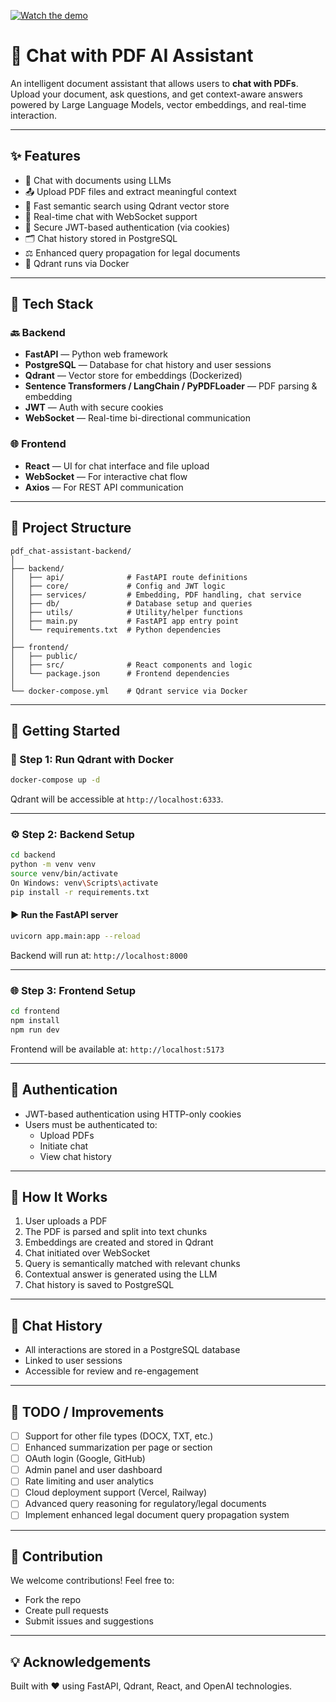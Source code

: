 [![Watch the demo](https://img.youtube.com/vi/ac40lf2G8Yo/0.jpg)](https://youtu.be/ac40lf2G8Yo)
# 📄 Chat with PDF AI Assistant

An intelligent document assistant that allows users to **chat with PDFs**. Upload your document, ask questions, and get context-aware answers powered by Large Language Models, vector embeddings, and real-time interaction.

---

## ✨ Features

- 🧠 Chat with documents using LLMs
- 📤 Upload PDF files and extract meaningful context
- 🔎 Fast semantic search using Qdrant vector store
- 💬 Real-time chat with WebSocket support
- 🔐 Secure JWT-based authentication (via cookies)
- 🗂️ Chat history stored in PostgreSQL
- ⚖️ Enhanced query propagation for legal documents
- 🐳 Qdrant runs via Docker

---

## 🧰 Tech Stack

### 🔙 Backend
- **FastAPI** — Python web framework
- **PostgreSQL** — Database for chat history and user sessions
- **Qdrant** — Vector store for embeddings (Dockerized)
- **Sentence Transformers / LangChain / PyPDFLoader** — PDF parsing & embedding
- **JWT** — Auth with secure cookies
- **WebSocket** — Real-time bi-directional communication

### 🌐 Frontend
- **React** — UI for chat interface and file upload
- **WebSocket** — For interactive chat flow
- **Axios** — For REST API communication

---

## 📁 Project Structure

```
pdf_chat-assistant-backend/
│
├── backend/
│   ├── api/              # FastAPI route definitions
│   ├── core/             # Config and JWT logic
│   ├── services/         # Embedding, PDF handling, chat service
│   ├── db/               # Database setup and queries
│   ├── utils/            # Utility/helper functions
│   ├── main.py           # FastAPI app entry point
│   └── requirements.txt  # Python dependencies
│
├── frontend/
│   ├── public/
│   ├── src/              # React components and logic
│   └── package.json      # Frontend dependencies
│
└── docker-compose.yml    # Qdrant service via Docker
```

---

## 🚀 Getting Started

### 🐳 Step 1: Run Qdrant with Docker

```bash
docker-compose up -d
```

Qdrant will be accessible at `http://localhost:6333`.

---

### ⚙️ Step 2: Backend Setup

```bash
cd backend
python -m venv venv
source venv/bin/activate  
On Windows: venv\Scripts\activate
pip install -r requirements.txt
```

#### ▶️ Run the FastAPI server

```bash
uvicorn app.main:app --reload
```

Backend will run at: `http://localhost:8000`

---

### 🌐 Step 3: Frontend Setup

```bash
cd frontend
npm install
npm run dev
```

Frontend will be available at: `http://localhost:5173`

---

## 🔐 Authentication

- JWT-based authentication using HTTP-only cookies
- Users must be authenticated to:
  - Upload PDFs
  - Initiate chat
  - View chat history

---

## 🧠 How It Works

1. User uploads a PDF
2. The PDF is parsed and split into text chunks
3. Embeddings are created and stored in Qdrant
4. Chat initiated over WebSocket
5. Query is semantically matched with relevant chunks
6. Contextual answer is generated using the LLM
7. Chat history is saved to PostgreSQL

---

## 📝 Chat History

- All interactions are stored in a PostgreSQL database
- Linked to user sessions
- Accessible for review and re-engagement

---

## 📌 TODO / Improvements

- [ ] Support for other file types (DOCX, TXT, etc.)
- [ ] Enhanced summarization per page or section
- [ ] OAuth login (Google, GitHub)
- [ ] Admin panel and user dashboard
- [ ] Rate limiting and user analytics
- [ ] Cloud deployment support (Vercel, Railway)
- [ ] Advanced query reasoning for regulatory/legal documents
- [ ] Implement enhanced legal document query propagation system

---

## 🤝 Contribution

We welcome contributions! Feel free to:
- Fork the repo
- Create pull requests
- Submit issues and suggestions

---



## 💡 Acknowledgements

Built with ❤️ using FastAPI, Qdrant, React, and OpenAI technologies.



